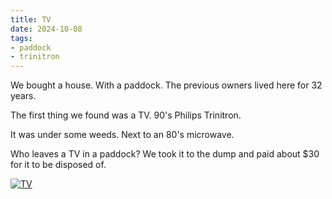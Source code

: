 ```yaml
---
title: TV
date: 2024-10-08
tags:
- paddock
- trinitron
---
```


We bought a house. With a paddock.  The previous owners lived here for 32 years.

The first thing we found was a TV.  90's Philips Trinitron.

It was under some weeds.  Next to an 80's microwave.

Who leaves a TV in a paddock?  We took it to the dump and paid about $30 for it to be disposed of.



[![TV](/assets/img/tv.jpg)](/assets/img/tv.jpg)